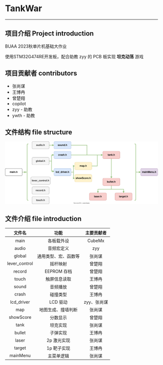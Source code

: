 # TankWar

***

## 项目介绍 Project introduction
BUAA  2023秋单片机基础大作业

使用STM32G474RE开发板，配合助教 zyy 的 PCB 板实现 **坦克动荡** 游戏

## 项目贡献者 contributors
* 张尚谋
* 王博冉
* 曾楚翔
* copilot
* zyy - 助教
* ywth - 助教

## 文件结构 file structure

![image](Images/FileStructure.svg)

## 文件介绍 file introduction
|      文件名      |     功能     |  主要贡献者  |
|:-------------:|:----------:|:-------:|
|     main      |   各板载外设    | CubeMx  |
|     audio     |   音频宏定义    |   zyy   |
|    global     | 通用类型、宏、函数等 |   张尚谋   |
| lever_control |    摇杆映射    |   曾楚翔   |
|    record     | EEPROM 存档  |   曾楚翔   |
|     touch     |   触屏信息读取   |   王博冉   |
|     sound     |    音频播放    |   曾楚翔   |
|     crash     |    碰撞类型    |   王博冉   |
|  lcd_driver   |   LCD 驱动   | zyy、张尚谋 |
|      map      | 地图生成、撞墙判断  |   张尚谋   |
|   showScore   |    分数显示    |   曾楚翔   |
|     tank      |    坦克实现    |   张尚谋   |
|    bullet     |    子弹实现    |   王博冉   |
|     laser     |  2p 激光实现   |   张尚谋   |
|    target     |  1p 靶子实现   |   王博冉   |
|   mainMenu    |   主菜单逻辑    |   张尚谋   |





